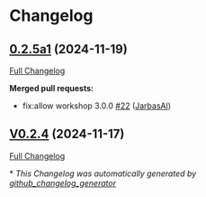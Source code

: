 # Changelog

## [0.2.5a1](https://github.com/OpenVoiceOS/ovos-skill-dictation/tree/0.2.5a1) (2024-11-19)

[Full Changelog](https://github.com/OpenVoiceOS/ovos-skill-dictation/compare/V0.2.4...0.2.5a1)

**Merged pull requests:**

- fix:allow workshop 3.0.0 [\#22](https://github.com/OpenVoiceOS/ovos-skill-dictation/pull/22) ([JarbasAl](https://github.com/JarbasAl))

## [V0.2.4](https://github.com/OpenVoiceOS/ovos-skill-dictation/tree/V0.2.4) (2024-11-17)

[Full Changelog](https://github.com/OpenVoiceOS/ovos-skill-dictation/compare/0.2.4...V0.2.4)



\* *This Changelog was automatically generated by [github_changelog_generator](https://github.com/github-changelog-generator/github-changelog-generator)*
